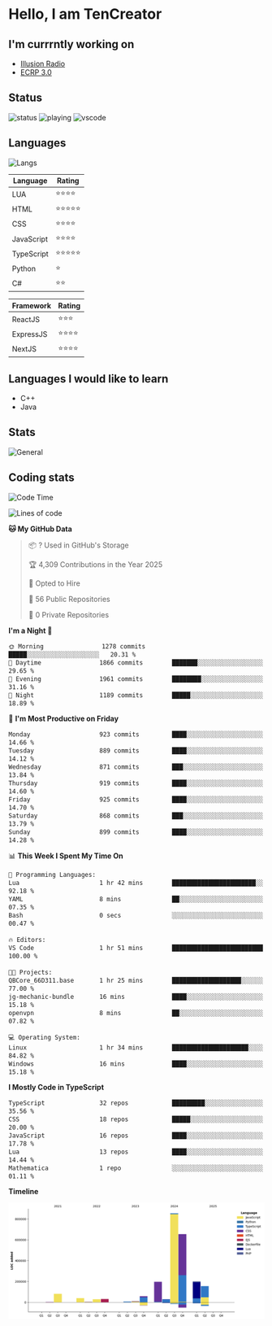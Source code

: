 # Hello, I am TenCreator

## I'm currrntly working on
- [Illusion Radio](https://illusionradio.co.uk/)
- [ECRP 3.0](http://github.com/Emerald-Coast-Roleplay/)

## Status
![status](https://api.statusbadges.me/badge/status/518334475038359555?simple=true&style=for-the-badge)
![playing](https://api.statusbadges.me/badge/playing/518334475038359555?style=for-the-badge)
![vscode](https://api.statusbadges.me/badge/vscode/518334475038359555?style=for-the-badge)

## Languages
![Langs](https://github-readme-stats.vercel.app/api/top-langs/?username=tencreator&layout=compact&theme=radical)


|Language|Rating|
|--------|------|
|LUA|⭐️⭐️⭐️⭐️|
|HTML|⭐️⭐️⭐️⭐️⭐️|
|CSS|⭐️⭐️⭐️⭐️|
|JavaScript|⭐️⭐️⭐️⭐️|
|TypeScript|⭐️⭐️⭐️⭐️⭐️|
|Python|⭐️|
|C#|⭐️⭐️ |

|Framework|Rating|
|--------|------|
|ReactJS|⭐️⭐️⭐|
|ExpressJS|⭐️⭐️⭐️⭐️|
|NextJS|⭐️⭐️⭐⭐️|

## Languages I would like to learn
- C++
- Java

## Stats
![General](https://github-readme-stats.vercel.app/api?username=tencreator&show_icons=true&theme=radical)

## Coding stats

<!--START_SECTION:waka-->
![Code Time](http://img.shields.io/badge/Code%20Time-639%20hrs%207%20mins-blue)

![Lines of code](https://img.shields.io/badge/From%20Hello%20World%20I%27ve%20Written-2.4%20million%20lines%20of%20code-blue)

**🐱 My GitHub Data** 

> 📦 ? Used in GitHub's Storage 
 > 
> 🏆 4,309 Contributions in the Year 2025
 > 
> 💼 Opted to Hire
 > 
> 📜 56 Public Repositories 
 > 
> 🔑 0 Private Repositories 
 > 
**I'm a Night 🦉** 

```text
🌞 Morning                1278 commits        █████░░░░░░░░░░░░░░░░░░░░   20.31 % 
🌆 Daytime                1866 commits        ███████░░░░░░░░░░░░░░░░░░   29.65 % 
🌃 Evening                1961 commits        ████████░░░░░░░░░░░░░░░░░   31.16 % 
🌙 Night                  1189 commits        █████░░░░░░░░░░░░░░░░░░░░   18.89 % 
```
📅 **I'm Most Productive on Friday** 

```text
Monday                   923 commits         ████░░░░░░░░░░░░░░░░░░░░░   14.66 % 
Tuesday                  889 commits         ████░░░░░░░░░░░░░░░░░░░░░   14.12 % 
Wednesday                871 commits         ███░░░░░░░░░░░░░░░░░░░░░░   13.84 % 
Thursday                 919 commits         ████░░░░░░░░░░░░░░░░░░░░░   14.60 % 
Friday                   925 commits         ████░░░░░░░░░░░░░░░░░░░░░   14.70 % 
Saturday                 868 commits         ███░░░░░░░░░░░░░░░░░░░░░░   13.79 % 
Sunday                   899 commits         ████░░░░░░░░░░░░░░░░░░░░░   14.28 % 
```


📊 **This Week I Spent My Time On** 

```text
💬 Programming Languages: 
Lua                      1 hr 42 mins        ███████████████████████░░   92.18 % 
YAML                     8 mins              ██░░░░░░░░░░░░░░░░░░░░░░░   07.35 % 
Bash                     0 secs              ░░░░░░░░░░░░░░░░░░░░░░░░░   00.47 % 

🔥 Editors: 
VS Code                  1 hr 51 mins        █████████████████████████   100.00 % 

🐱‍💻 Projects: 
QBCore_66D311.base       1 hr 25 mins        ███████████████████░░░░░░   77.00 % 
jg-mechanic-bundle       16 mins             ████░░░░░░░░░░░░░░░░░░░░░   15.18 % 
openvpn                  8 mins              ██░░░░░░░░░░░░░░░░░░░░░░░   07.82 % 

💻 Operating System: 
Linux                    1 hr 34 mins        █████████████████████░░░░   84.82 % 
Windows                  16 mins             ████░░░░░░░░░░░░░░░░░░░░░   15.18 % 
```

**I Mostly Code in TypeScript** 

```text
TypeScript               32 repos            █████████░░░░░░░░░░░░░░░░   35.56 % 
CSS                      18 repos            █████░░░░░░░░░░░░░░░░░░░░   20.00 % 
JavaScript               16 repos            ████░░░░░░░░░░░░░░░░░░░░░   17.78 % 
Lua                      13 repos            ████░░░░░░░░░░░░░░░░░░░░░   14.44 % 
Mathematica              1 repo              ░░░░░░░░░░░░░░░░░░░░░░░░░   01.11 % 
```



**Timeline**

![Lines of Code chart](https://raw.githubusercontent.com/tencreator/tencreator/main/assets/bar_graph.png)


<!--END_SECTION:waka-->
